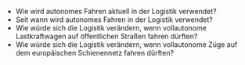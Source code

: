 - Wie wird autonomes Fahren aktuell in der Logistik verwendet?
- Seit wann wird autonomes Fahren in der Logistik verwendet?
- Wie würde sich die Logistik verändern, wenn vollautonome Lastkraftwagen auf öffentlichen Straßen fahren dürften?
- Wie würde sich die Logistik verändern, wenn vollautonome Züge auf dem europäischen Schienennetz fahren dürften?